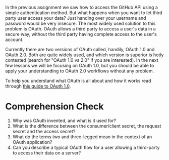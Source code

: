<!-- 
author: Joe Turner
type: 3pc
time: 45 minutes
name: Introduction to OAuth
 -->

In the previous assignment we saw how to access the GitHub API using a simple authentication method. But what happens when you want to let third party user access your data? Just handing over your username and password would be very insecure. The most widely used solution to this problem is OAuth. OAuth allows a third party to access a user's data in a secure way, without the third party having complete access to the user's account.

Currently there are two versions of OAuth called, handily, OAuth 1.0 and OAuth 2.0. Both are quite widely used, and which version is superior is hotly contested (search for "OAuth 1.0 vs 2.0" if you are interested). In the next few lessons we will be focusing on OAuth 1.0, but you should be able to apply your understanding to OAuth 2.0 workflows without any problem.

To help you understand what OAuth is all about and how it works read through [this guide to OAuth 1.0](http://hueniverse.com/oauth/).

# Comprehension Check

1. Why was OAuth invented, and what is it used for?
2. What is the difference between the consumer/client secret, the request secret and the access secret?
3. What do the terms two and three-legged mean in the context of an OAuth application?
4. Can you describe a typical OAuth flow for a user allowing a third-party to access their data on a server?

